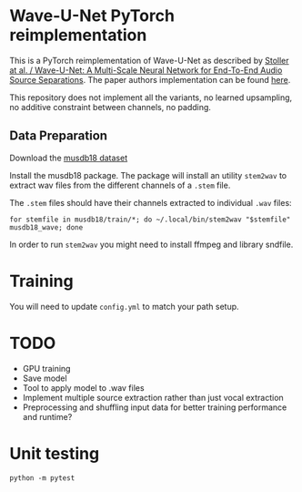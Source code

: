 
# Wave-U-Net PyTorch reimplementation

This is a PyTorch reimplementation of Wave-U-Net as described by
[Stoller at al. / Wave-U-Net: A Multi-Scale Neural Network for End-To-End Audio Source Separations](https://arxiv.org/abs/1806.03185).
The paper authors implementation can be found [here](https://github.com/f90/Wave-U-Net).

This repository does not implement all the variants, no learned upsampling, no additive constraint between channels,
no padding.

## Data Preparation

Download the [musdb18 dataset](https://sigsep.github.io/datasets/musdb.html)

Install the musdb18 package. The package will install an utility `stem2wav` to extract wav files
from the different channels of a `.stem` file.

The `.stem` files should have their channels extracted to individual `.wav` files:

```
for stemfile in musdb18/train/*; do ~/.local/bin/stem2wav "$stemfile" musdb18_wave; done
```

In order to run `stem2wav` you might need to install ffmpeg and library sndfile.

# Training

You will need to update `config.yml` to match your path setup.

# TODO

+ GPU training
+ Save model
+ Tool to apply model to .wav files
+ Implement multiple source extraction rather than just vocal extraction
+ Preprocessing and shuffling input data for better training performance and runtime?

# Unit testing

```
python -m pytest
```
